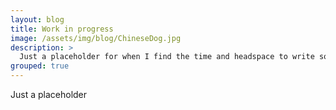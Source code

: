 ```yaml
---
layout: blog
title: Work in progress
image: /assets/img/blog/ChineseDog.jpg
description: >
  Just a placeholder for when I find the time and headspace to write something.
grouped: true
---
```

Just a placeholder